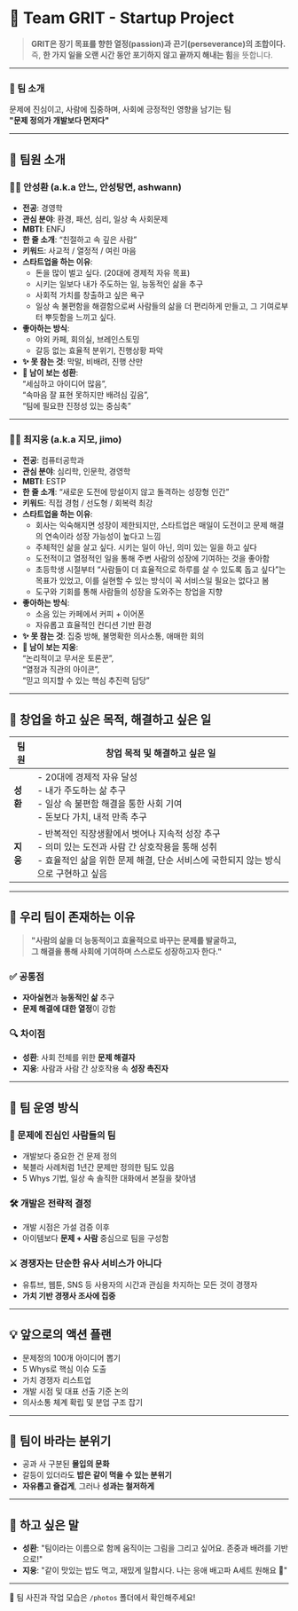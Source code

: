 # 🚀 Team GRIT - Startup Project

> **GRIT은 장기 목표를 향한 열정(passion)과 끈기(perseverance)의 조합이다.**  
> 즉, **한 가지 일을 오랜 시간 동안 포기하지 않고 끝까지 해내는 힘**을 뜻합니다.

---

### 🎯 팀 소개
문제에 진심이고, 사람에 집중하며, 사회에 긍정적인 영향을 남기는 팀  
**"문제 정의가 개발보다 먼저다"**

---

## 👥 팀원 소개

### 🧑‍🚀 안성환 (a.k.a 안느, 안성탕면, ashwann)
- **전공**: 경영학  
- **관심 분야**: 환경, 패션, 심리, 일상 속 사회문제  
- **MBTI**: ENFJ  
- **한 줄 소개**: “친절하고 속 깊은 사람”  
- **키워드**: 사교적 / 열정적 / 여린 마음  
- **스타트업을 하는 이유**:  
  - 돈을 많이 벌고 싶다. (20대에 경제적 자유 목표)  
  - 시키는 일보다 내가 주도하는 일, 능동적인 삶을 추구  
  - 사회적 가치를 창출하고 싶은 욕구  
  - 일상 속 불편함을 해결함으로써 사람들의 삶을 더 편리하게 만들고, 그 기여로부터 뿌듯함을 느끼고 싶다.  
- **좋아하는 방식**:  
  - 야외 카페, 회의실, 브레인스토밍  
  - 갈등 없는 효율적 분위기, 진행상황 파악  
- **✨ 못 참는 것**: 막말, 비배려, 진행 산만  
- **💬 남이 보는 성환**:  
  “세심하고 아이디어 많음”,  
  “속마음 잘 표현 못하지만 배려심 깊음”,  
  “팀에 필요한 진정성 있는 중심축”

---

### 🧑‍🚀 최지웅 (a.k.a 지모, jimo)
- **전공**: 컴퓨터공학과  
- **관심 분야**: 심리학, 인문학, 경영학  
- **MBTI**: ESTP  
- **한 줄 소개**: “새로운 도전에 망설이지 않고 돌격하는 성장형 인간”  
- **키워드**: 직접 경험 / 선도형 / 회복력 최강  
- **스타트업을 하는 이유**:  
  - 회사는 익숙해지면 성장이 제한되지만, 스타트업은 매일이 도전이고 문제 해결의 연속이라 성장 가능성이 높다고 느낌  
  - 주체적인 삶을 살고 싶다. 시키는 일이 아닌, 의미 있는 일을 하고 싶다  
  - 도전적이고 열정적인 일을 통해 주변 사람의 성장에 기여하는 것을 좋아함  
  - 초등학생 시절부터 “사람들이 더 효율적으로 하루를 살 수 있도록 돕고 싶다”는 목표가 있었고, 이를 실현할 수 있는 방식이 꼭 서비스일 필요는 없다고 봄  
  - 도구와 기회를 통해 사람들의 성장을 도와주는 창업을 지향  
- **좋아하는 방식**:  
  - 소음 있는 카페에서 커피 + 이어폰  
  - 자유롭고 효율적인 컨디션 기반 환경  
- **✨ 못 참는 것**: 집중 방해, 불명확한 의사소통, 애매한 회의  
- **💬 남이 보는 지웅**:  
  “논리적이고 무서운 토론꾼”,  
  “열정과 직관의 아이콘”,  
  “믿고 의지할 수 있는 핵심 추진력 담당”

---

## 💬 창업을 하고 싶은 목적, 해결하고 싶은 일

| 팀원 | 창업 목적 및 해결하고 싶은 일 |
|------|----------------------------|
| **성환** | - 20대에 경제적 자유 달성<br>- 내가 주도하는 삶 추구<br>- 일상 속 불편함 해결을 통한 사회 기여<br>- 돈보다 가치, 내적 만족 추구 |
| **지웅** | - 반복적인 직장생활에서 벗어나 지속적 성장 추구<br>- 의미 있는 도전과 사람 간 상호작용을 통해 성취<br>- 효율적인 삶을 위한 문제 해결, 단순 서비스에 국한되지 않는 방식으로 구현하고 싶음 |

---

## 🌱 우리 팀이 존재하는 이유

> **"사람의 삶을 더 능동적이고 효율적으로 바꾸는 문제를 발굴하고,  
그 해결을 통해 사회에 기여하며 스스로도 성장하고자 한다."**

### ✅ 공통점
- **자아실현**과 **능동적인 삶** 추구
- **문제 해결에 대한 열정**이 강함

### 🔍 차이점
- **성환**: 사회 전체를 위한 **문제 해결자**  
- **지웅**: 사람과 사람 간 상호작용 속 **성장 촉진자**

---

## 🔧 팀 운영 방식

### 🔎 문제에 진심인 사람들의 팀
- 개발보다 중요한 건 문제 정의
- 북블라 사례처럼 1년간 문제만 정의한 팀도 있음
- 5 Whys 기법, 일상 속 솔직한 대화에서 본질을 찾아냄

### 🛠️ 개발은 전략적 결정
- 개발 시점은 가설 검증 이후
- 아이템보다 **문제 + 사람** 중심으로 팀을 구성함

### ⚔️ 경쟁자는 단순한 유사 서비스가 아니다
- 유튜브, 웹툰, SNS 등 사용자의 시간과 관심을 차지하는 모든 것이 경쟁자
- **가치 기반 경쟁사 조사에 집중**

---

## 💡 앞으로의 액션 플랜
- 문제정의 100개 아이디어 뽑기
- 5 Whys로 핵심 이슈 도출
- 가치 경쟁자 리스트업
- 개발 시점 및 대표 선출 기준 논의
- 의사소통 체계 확립 및 분업 구조 잡기

---

## 🧭 팀이 바라는 분위기
- 공과 사 구분된 **몰입의 문화**
- 갈등이 있더라도 **밥은 같이 먹을 수 있는 분위기**
- **자유롭고 즐겁게**, 그러나 **성과는 철저하게**

---

## 🙌 하고 싶은 말
- **성환**: "팀이라는 이름으로 함께 움직이는 그림을 그리고 싶어요. 존중과 배려를 기반으로!"
- **지웅**: "같이 맛있는 밥도 먹고, 재밌게 일합시다. 나는 응애 배고파 A세트 원해요 🍱"

---

📸 팀 사진과 작업 모습은 `/photos` 폴더에서 확인해주세요!
